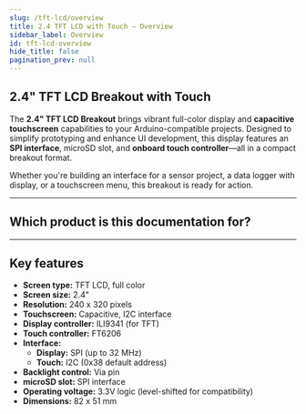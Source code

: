 ```yaml
---
slug: /tft-lcd/overview
title: 2.4 TFT LCD with Touch – Overview
sidebar_label: Overview
id: tft-lcd-overview
hide_title: false
pagination_prev: null
---
```


## 2.4" TFT LCD Breakout with Touch

The **2.4" TFT LCD Breakout** brings vibrant full-color display and **capacitive touchscreen** capabilities to your Arduino-compatible projects. Designed to simplify prototyping and enhance UI development, this display features an **SPI interface**, microSD slot, and **onboard touch controller**—all in a compact breakout format.

Whether you're building an interface for a sensor project, a data logger with display, or a touchscreen menu, this breakout is ready for action.

<CenteredImage src="/img/tft-lcd/tftlcd.png" alt="2.4 inch TFT LCD Touch Breakout" caption="2.4inch TFT LCD Touch Breakout" />

---

## Which product is this documentation for?

<QuickLink 
  title='2.4" TFT LCD Breakout with Touch' 
  description="333113"
  url="https://soldered.com/product/tft-lcd-breakout-2-4-with-touch/"
  image="/img/tft-lcd/tftlcd.png" 
/>

---

## Key features

- **Screen type:** TFT LCD, full color
- **Screen size:** 2.4"
- **Resolution:** 240 x 320 pixels
- **Touchscreen:** Capacitive, I2C interface
- **Display controller:** ILI9341 (for TFT)
- **Touch controller:** FT6206
- **Interface:**
  - **Display:** SPI (up to 32 MHz)
  - **Touch:** I2C (0x38 default address)
- **Backlight control:** Via pin
- **microSD slot:** SPI interface
- **Operating voltage:** 3.3V logic (level-shifted for compatibility)
- **Dimensions:** 82 x 51 mm
